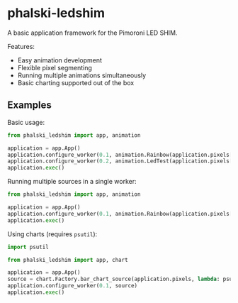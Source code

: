 # phalski-ledshim

A basic application framework for the Pimoroni LED SHIM.

Features:

* Easy animation development
* Flexible pixel segmenting
* Running multiple animations simultaneously
* Basic charting supported out of the box


## Examples

Basic usage:
```python
from phalski_ledshim import app, animation

application = app.App()
application.configure_worker(0.1, animation.Rainbow(application.pixels[0:13], 60))
application.configure_worker(0.2, animation.LedTest(application.pixels[13:27]))
application.exec()
```

Running multiple sources in a single worker:
```python
from phalski_ledshim import app, animation

application = app.App()
application.configure_worker(0.1, animation.Rainbow(application.pixels[0:13], 60), animation.LedTest(application.pixels[13:27]))
application.exec()
```

Using charts (requires `psutil`):
```python
import psutil

from phalski_ledshim import app, chart

application = app.App()
source = chart.Factory.bar_chart_source(application.pixels, lambda: psutil.cpu_percent())
application.configure_worker(0.1, source)
application.exec()

```
